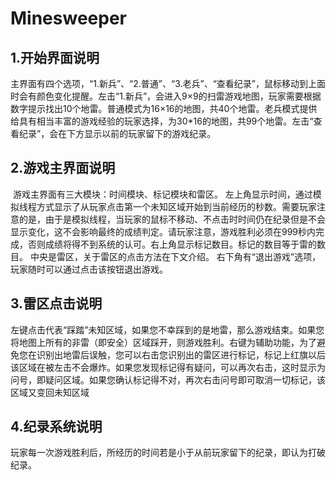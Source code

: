 # Minesweeper

## 1.开始界面说明

​    主界面有四个选项，“1.新兵”、“2.普通”、“3.老兵”、“查看纪录”，鼠标移动到上面时会有颜色变化提醒。
​    左击“1.新兵”，会进入9×9的扫雷游戏地图，玩家需要根据数字提示找出10个地雷。普通模式为16×16的地图，共40个地雷。老兵模式提供给具有相当丰富的游戏经验的玩家选择，为30*16的地图，共99个地雷。
​    左击“查看纪录”，会在下方显示以前的玩家留下的游戏纪录。

## 2.游戏主界面说明

​    游戏主界面有三大模块：时间模块、标记模块和雷区。
​    左上角显示时间，通过模拟线程方式显示了从玩家点击第一个未知区域开始到当前经历的秒数。需要玩家注意的是，由于是模拟线程，当玩家的鼠标不移动、不点击时时间仍在纪录但是不会显示变化，这不会影响最终的成绩判定。请玩家注意，游戏胜利必须在999秒内完成，否则成绩将得不到系统的认可。
​    右上角显示标记数目。标记的数目等于雷的数目。
​    中央是雷区，关于雷区的点击方法在下文介绍。
​    右下角有“退出游戏”选项，玩家随时可以通过点击该按钮退出游戏。

## 3.雷区点击说明

​    左键点击代表“踩踏”未知区域，如果您不幸踩到的是地雷，那么游戏结束。如果您将地图上所有的非雷（即安全）区域踩开，则游戏胜利。
​    右键为辅助功能，为了避免您在识别出地雷后误触，您可以右击您识别出的雷区进行标记，标记上红旗以后该区域在被左击不会爆炸。如果您发现标记得有疑问，可以再次右击，这时显示为问号，即疑问区域。如果您确认标记得不对，再次右击问号即可取消一切标记，该区域又变回未知区域

## 4.纪录系统说明

​    玩家每一次游戏胜利后，所经历的时间若是小于从前玩家留下的纪录，即认为打破纪录。